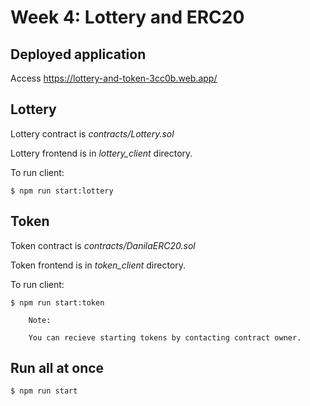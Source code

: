 # Week 4: Lottery and ERC20

## Deployed application

Access <https://lottery-and-token-3cc0b.web.app/>

## Lottery

Lottery contract is *contracts/Lottery.sol*

Lottery frontend is in *lottery_client* directory.

To run client:

`` $ npm run start:lottery ``

## Token

Token contract is *contracts/DanilaERC20.sol*

Token frontend is in *token_client* directory.

To run client:

`` $ npm run start:token ``

```plain
    Note:

    You can recieve starting tokens by contacting contract owner.
 ```

## Run all at once

`` $ npm run start ``
